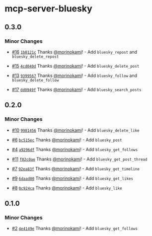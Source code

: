 # mcp-server-bluesky

## 0.3.0

### Minor Changes

- [#16](https://github.com/morinokami/mcp-server-bluesky/pull/16) [`1b0121c`](https://github.com/morinokami/mcp-server-bluesky/commit/1b0121c3a52d2665d0f826004f5036705675b425) Thanks [@morinokami](https://github.com/morinokami)! - Add `bluesky_repost` and `bluesky_delete_repost`

- [#15](https://github.com/morinokami/mcp-server-bluesky/pull/15) [`4cd040d`](https://github.com/morinokami/mcp-server-bluesky/commit/4cd040d58767c4ea59cd046eb406e6807c414437) Thanks [@morinokami](https://github.com/morinokami)! - Add `bluesky_delete_post`

- [#13](https://github.com/morinokami/mcp-server-bluesky/pull/13) [`9399567`](https://github.com/morinokami/mcp-server-bluesky/commit/93995671add22a3c59aff2d752cf17cee1547080) Thanks [@morinokami](https://github.com/morinokami)! - Add `bluesky_follow` and `bluesky_delete_follow`

- [#17](https://github.com/morinokami/mcp-server-bluesky/pull/17) [`dd0949f`](https://github.com/morinokami/mcp-server-bluesky/commit/dd0949f2ea1fdfa43edbed1e1c986d0a1739bf78) Thanks [@morinokami](https://github.com/morinokami)! - Add `bluesky_search_posts`

## 0.2.0

### Minor Changes

- [#10](https://github.com/morinokami/mcp-server-bluesky/pull/10) [`9981456`](https://github.com/morinokami/mcp-server-bluesky/commit/9981456d6d4331e9290bf11555e27fe89550c826) Thanks [@morinokami](https://github.com/morinokami)! - Add `bluesky_delete_like`

- [#6](https://github.com/morinokami/mcp-server-bluesky/pull/6) [`bc515ec`](https://github.com/morinokami/mcp-server-bluesky/commit/bc515ec3e57b83e96f60e3559f918405b8d619f9) Thanks [@morinokami](https://github.com/morinokami)! - Add `bluesky_post`

- [#4](https://github.com/morinokami/mcp-server-bluesky/pull/4) [`a9296df`](https://github.com/morinokami/mcp-server-bluesky/commit/a9296df4628d92a6c592c5222bebb01c26b307d2) Thanks [@morinokami](https://github.com/morinokami)! - Add `bluesky_get_follows`

- [#11](https://github.com/morinokami/mcp-server-bluesky/pull/11) [`f02c0ae`](https://github.com/morinokami/mcp-server-bluesky/commit/f02c0ae31cfe28aa9b7a4afc168e2ab168d2728c) Thanks [@morinokami](https://github.com/morinokami)! - Add `bluesky_get_post_thread`

- [#7](https://github.com/morinokami/mcp-server-bluesky/pull/7) [`92ea83f`](https://github.com/morinokami/mcp-server-bluesky/commit/92ea83f1c60d3319f41f4dea53e90997bd7882fa) Thanks [@morinokami](https://github.com/morinokami)! - Add `bluesky_get_timeline`

- [#9](https://github.com/morinokami/mcp-server-bluesky/pull/9) [`6daad00`](https://github.com/morinokami/mcp-server-bluesky/commit/6daad00119c93e29980f6906b9d327674843c53a) Thanks [@morinokami](https://github.com/morinokami)! - Add `bluesky_get_likes`

- [#8](https://github.com/morinokami/mcp-server-bluesky/pull/8) [`0c924ca`](https://github.com/morinokami/mcp-server-bluesky/commit/0c924ca82c58cbfbeace81af0ce698245eba202b) Thanks [@morinokami](https://github.com/morinokami)! - Add `bluesky_like`

## 0.1.0

### Minor Changes

- [#2](https://github.com/morinokami/mcp-server-bluesky/pull/2) [`4e4149e`](https://github.com/morinokami/mcp-server-bluesky/commit/4e4149e38e19e900295277cf8c8e8ac0bd6ed492) Thanks [@morinokami](https://github.com/morinokami)! - Add `bluesky_get_follows`

